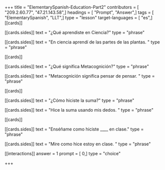 +++
title = "ElementarySpanish-Education-Part2"
contributors = [ "209.2.60.77", "47.21.143.58",]
headings = [ "Prompt", "Answer",]
tags = [ "ElementarySpanish", "LLT",]
type = "lesson"
target-languages = [ "es",]
[[cards]]

[[cards.sides]]
text = "¿Qué aprendiste en Ciencia?"
type = "phrase"

[[cards.sides]]
text = "En ciencia aprendí de las partes de las plantas. "
type = "phrase"

[[cards]]

[[cards.sides]]
text = "¿Qué significa Metacognición?"
type = "phrase"

[[cards.sides]]
text = "Metacognición significa pensar de pensar. "
type = "phrase"

[[cards]]

[[cards.sides]]
text = "¿Cómo hiciste la suma?"
type = "phrase"

[[cards.sides]]
text = "Hice la suma usando mis dedos. "
type = "phrase"

[[cards]]

[[cards.sides]]
text = "Enséñame como hiciste ____ en clase."
type = "phrase"

[[cards.sides]]
text = "Mire como hice estoy en clase. "
type = "phrase"

[[interactions]]
answer = 1
prompt = [ 0,]
type = "choice"

+++
